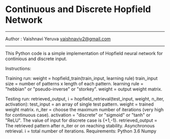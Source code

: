 # Continuous and Discrete Hopfield Network
*************************************************************************
Author : Vaishnavi Yeruva
vaishnaviy2@gmail.com
*************************************************************************

This Python code is a simple implementation of Hopfield neural network for continious and discrete input.

Instructions:
    
Training
run: weight = hopfield_train(train_input, learning rule)
        train_input size  = number of patterns x length of each pattern.
        learning rule = "hebbian" or "pseudo-inverse" or "storkey".
        weight = output weight matrix.
        
Testing
run: retrieved_output, i = hopfield_retrieval(test_input, weight, n_iter, activation):
        test_input = an array of single test pattern.
        weight = trained weight matrix.
        n_iter = choose the maximum number of iterations (very high for continuous case).
        activation = "discrete" or "sigmoid" or "tanh" or "ReLU".
        The value of input for discrete case is {+1,-1}.
        retrieved_output = The retrieved pattern after n_iter or on reaching stability.
        Asynchronous retrieval. 
        i = total number of iterations.
Requirements:
    Python 3.6
    Numpy 
